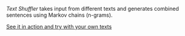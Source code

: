 *Text Shuffler* takes input from different texts and generates combined sentences using Markov chains (n-grams).

[See it in action and try with your own texts](https://blog.homeforfiction.com/2020/06/06/javascript-random-text-generator/#textShuffle)
